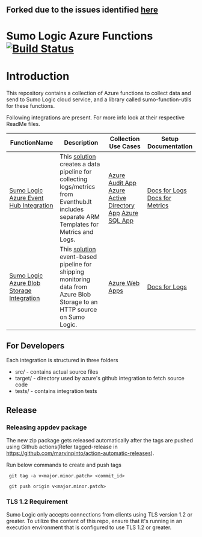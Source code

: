 Forked due to the issues identified [here](https://octopusdeploy.slack.com/archives/C02DRAT24P6/p1671068526713649)
--


Sumo Logic Azure Functions [![Build Status](https://travis-ci.org/SumoLogic/sumologic-azure-function.svg?branch=master)](https://travis-ci.org/SumoLogic/sumologic-azure-function)
==============================

# Introduction
This repository contains a collection of Azure functions to collect data and send to Sumo Logic cloud service, and a library called sumo-function-utils for these functions.

Following integrations are present. For more info look at their respective ReadMe files.

| FunctionName | Description | Collection Use Cases | Setup Documentation
| -------------| ----------- | -------------- | ------------------- |
|[Sumo Logic Azure Event Hub Integration](EventHubs)| This [solution](https://help.sumologic.com/Send-Data/Collect-from-Other-Data-Sources/Azure_Monitoring) creates a data pipeline for collecting logs/metrics from Eventhub.It includes separate ARM Templates for Metrics and Logs.| [Azure Audit App](https://help.sumologic.com/Send-Data/Applications-and-Other-Data-Sources/Azure-Audit/Azure-Audit-App-Dashboards) [Azure Active Directory App](https://help.sumologic.com/Send-Data/Applications-and-Other-Data-Sources/Azure_Active_Directory/Install_the_Azure_Active_Directory_App_and_View_the_Dashboards) [Azure SQL App](https://help.sumologic.com/Send-Data/Applications-and-Other-Data-Sources/Azure_SQL/Install_the_Azure_SQL_App_and_View_the_Dashboards)| [Docs for Logs](https://help.sumologic.com/Send-Data/Applications-and-Other-Data-Sources/Azure-Audit/02Collect-Logs-for-Azure-Audit-from-Event-Hub) <br/> [Docs for Metrics](https://help.sumologic.com/Send-Data/Applications-and-Other-Data-Sources/Azure-Audit/02Collect-Logs-for-Azure-Audit-from-Event-Hub)|
|[Sumo Logic Azure Blob Storage Integration](BlockBlobReader) | This [solution](https://help.sumologic.com/Send-Data/Collect-from-Other-Data-Sources/Azure_Blob_Storage) event-based pipeline for shipping monitoring data from Azure Blob Storage to an HTTP source on Sumo Logic.| [Azure Web Apps](https://help.sumologic.com/Send-Data/Applications-and-Other-Data-Sources/Azure-Web-Apps/Azure-Web-Apps-Dashboards) | [Docs for Logs](https://help.sumologic.com/Send-Data/Applications-and-Other-Data-Sources/Azure-Web-Apps/01Collect-Logs-for-Azure-Web-Apps) |


## For Developers
Each integration is structured in three folders
* src/     - contains actual source files
* target/  - directory used by azure's github integration to fetch source code
* tests/   - contains integration tests

## Release

### Releasing appdev package
  The new zip package gets released automatically after the tags are pushed using Github actions(Refer tagged-release in https://github.com/marvinpinto/action-automatic-releases).

  Run below commands to create and push tags
  
     git tag -a v<major.minor.patch> <commit_id>
 
     git push origin v<major.minor.patch>


### TLS 1.2 Requirement

Sumo Logic only accepts connections from clients using TLS version 1.2 or greater. To utilize the content of this repo, ensure that it's running in an execution environment that is configured to use TLS 1.2 or greater.
